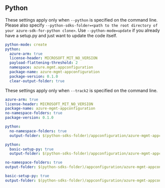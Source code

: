 ## Python

These settings apply only when `--python` is specified on the command line.
Please also specify `--python-sdks-folder=<path to the root directory of your azure-sdk-for-python clone>`.
Use `--python-mode=update` if you already have a setup.py and just want to update the code itself.

``` yaml !$(track2)
python-mode: create
python:
  azure-arm: true
  license-header: MICROSOFT_MIT_NO_VERSION
  payload-flattening-threshold: 2
  namespace: azure.mgmt.appconfiguration
  package-name: azure-mgmt-appconfiguration
  package-version: 0.1.0
  clear-output-folder: true
```

These settings apply only when `--track2` is specified on the command line.

``` yaml $(track2)
azure-arm: true
license-header: MICROSOFT_MIT_NO_VERSION
package-name: azure-mgmt-appconfiguration
no-namespace-folders: true
package-version: 0.1.0
```

``` yaml $(python-mode) == 'update' && !$(track2)
python:
  no-namespace-folders: true
  output-folder: $(python-sdks-folder)/appconfiguration/azure-mgmt-appconfiguration/azure/mgmt/appconfiguration
```
``` yaml $(python-mode) == 'create' && !$(track2)
python:
  basic-setup-py: true
  output-folder: $(python-sdks-folder)/appconfiguration/azure-mgmt-appconfiguration
```
``` yaml $(python-mode) == 'update' && $(track2)
no-namespace-folders: true
output-folder: $(python-sdks-folder)/appconfiguration/azure-mgmt-appconfiguration/azure/mgmt/appconfiguration
```

``` yaml $(python-mode) == 'create' && $(track2)
basic-setup-py: true
output-folder: $(python-sdks-folder)/appconfiguration/azure-mgmt-appconfiguration
```